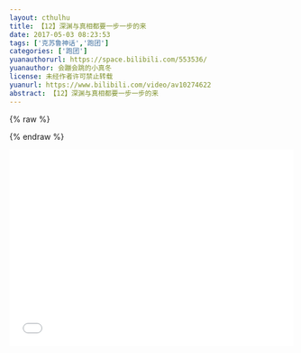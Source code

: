 ```yaml
---
layout: cthulhu
title: 【12】深渊与真相都要一步一步的来
date: 2017-05-03 08:23:53
tags: ['克苏鲁神话','跑团']
categories: ['跑团']
yuanauthorurl: https://space.bilibili.com/553536/
yuanauthor: 会蹦会跳的小真冬
license: 未经作者许可禁止转载
yuanurl: https://www.bilibili.com/video/av10274622
abstract: 【12】深渊与真相都要一步一步的来
---
```

{% raw %}
<style>
.hhw {
    position: relative;
    width: 100%;
    height: 0;
    padding-bottom: 69%;
}
.video {
    position: absolute;
    top: 0;
    left: 0;
    width: 100%;
    height: 100%;
}
</style>
{% endraw %}
<div class="hhw">
<iframe src="//player.bilibili.com/player.html?aid=10274622&cid=16975935&page=1" frameborder="0" allowfullscreen class="video"></iframe>
</div>